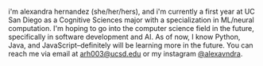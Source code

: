 i'm alexandra hernandez (she/her/hers), and i'm currently a first year at UC San Diego as a Cognitive Sciences major with a specialization in ML/neural computation. 
I'm hoping to go into the computer science field in the future, specifically in software development and AI. As of now, I know Python, Java, and JavaScript–definitely
will be learning more in the future. You can reach me via email at arh003@ucsd.edu or my instagram [@alexavndra](https://instagram.com/alexavndra).
